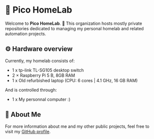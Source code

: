 # 🧪 Pico HomeLab

Welcome to **Pico HomeLab**. 👋
This organization hosts mostly private repositories dedicated to managing my personal homelab and related automation projects.

## ⚙️ Hardware overview

Currently, my homelab consists of:
- 1 x tp-link TL-SG105 desktop switch
- 2 × Raspberry Pi 5 B, 8GB RAM
- 1 x Old refurbished laptop (CPU: 6 cores | 4.1 GHz, 16 GB RAM)

And is controlled through:
- 1 x My personnal computer :)

## 🪪 About Me

For more information about me and my other public projects, feel free to visit my [GitHub profile](https://github.com/PliegerNicolas).
